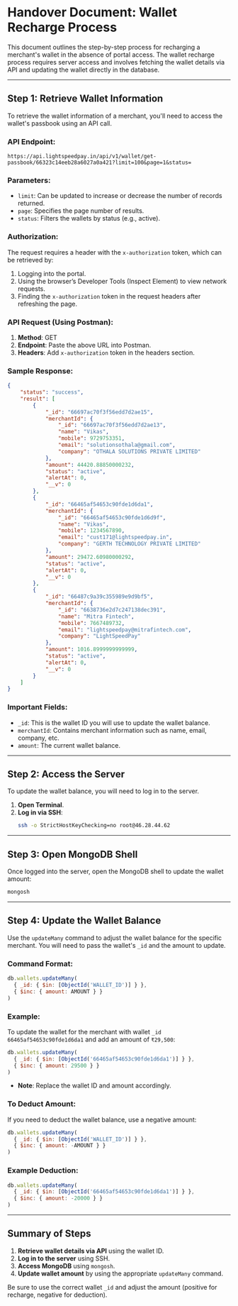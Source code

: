# Handover Document: Wallet Recharge Process

This document outlines the step-by-step process for recharging a merchant's wallet in the absence of portal access. The wallet recharge process requires server access and involves fetching the wallet details via API and updating the wallet directly in the database. 

---

## Step 1: Retrieve Wallet Information

To retrieve the wallet information of a merchant, you'll need to access the wallet's passbook using an API call.

### API Endpoint:
```
https://api.lightspeedpay.in/api/v1/wallet/get-passbook/66323c14eeb28a6027a0a421?limit=100&page=1&status=
```

### Parameters:
- `limit`: Can be updated to increase or decrease the number of records returned.
- `page`: Specifies the page number of results.
- `status`: Filters the wallets by status (e.g., active).

### Authorization:
The request requires a header with the `x-authorization` token, which can be retrieved by:
1. Logging into the portal.
2. Using the browser’s Developer Tools (Inspect Element) to view network requests.
3. Finding the `x-authorization` token in the request headers after refreshing the page.

### API Request (Using Postman):
1. **Method**: GET
2. **Endpoint**: Paste the above URL into Postman.
3. **Headers**: Add `x-authorization` token in the headers section.

### Sample Response:
```json
{
    "status": "success",
    "result": [
        {
            "_id": "66697ac70f3f56edd7d2ae15",
            "merchantId": {
                "_id": "66697ac70f3f56edd7d2ae13",
                "name": "Vikas",
                "mobile": 9729753351,
                "email": "solutionsothala@gmail.com",
                "company": "OTHALA SOLUTIONS PRIVATE LIMITED"
            },
            "amount": 44420.88850000232,
            "status": "active",
            "alertAt": 0,
            "__v": 0
        },
        {
            "_id": "66465af54653c90fde1d6da1",
            "merchantId": {
                "_id": "66465af54653c90fde1d6d9f",
                "name": "Vikas",
                "mobile": 1234567890,
                "email": "cust171@lightspeedpay.in",
                "company": "GERTH TECHNOLOGY PRIVATE LIMITED"
            },
            "amount": 29472.60980000292,
            "status": "active",
            "alertAt": 0,
            "__v": 0
        },
        {
            "_id": "66487c9a39c355989e9d9bf5",
            "merchantId": {
                "_id": "6638736e2d7c247138dec391",
                "name": "Mitra Fintech",
                "mobile": 7667489732,
                "email": "lightspeedpay@mitrafintech.com",
                "company": "LightSpeedPay"
            },
            "amount": 1016.8999999999999,
            "status": "active",
            "alertAt": 0,
            "__v": 0
        }
    ]
}
```

### Important Fields:
- `_id`: This is the wallet ID you will use to update the wallet balance.
- `merchantId`: Contains merchant information such as name, email, company, etc.
- `amount`: The current wallet balance.

---

## Step 2: Access the Server

To update the wallet balance, you will need to log in to the server.

1. **Open Terminal**.
2. **Log in via SSH**:
   ```bash
   ssh -o StrictHostKeyChecking=no root@46.28.44.62
   ```

---

## Step 3: Open MongoDB Shell

Once logged into the server, open the MongoDB shell to update the wallet amount:

```bash
mongosh
```

---

## Step 4: Update the Wallet Balance

Use the `updateMany` command to adjust the wallet balance for the specific merchant. You will need to pass the wallet's `_id` and the amount to update.

### Command Format:
```javascript
db.wallets.updateMany( 
  { _id: { $in: [ObjectId('WALLET_ID')] } }, 
  { $inc: { amount: AMOUNT } } 
)
```

### Example:
To update the wallet for the merchant with wallet `_id` `66465af54653c90fde1d6da1` and add an amount of `₹29,500`:
```javascript
db.wallets.updateMany( 
  { _id: { $in: [ObjectId('66465af54653c90fde1d6da1')] } }, 
  { $inc: { amount: 29500 } } 
)
```

- **Note**: Replace the wallet ID and amount accordingly.

### To Deduct Amount:
If you need to deduct the wallet balance, use a negative amount:
```javascript
db.wallets.updateMany( 
  { _id: { $in: [ObjectId('WALLET_ID')] } }, 
  { $inc: { amount: -AMOUNT } } 
)
```

### Example Deduction:
```javascript
db.wallets.updateMany( 
  { _id: { $in: [ObjectId('66465af54653c90fde1d6da1')] } }, 
  { $inc: { amount: -20000 } } 
)
```

---

## Summary of Steps

1. **Retrieve wallet details via API** using the wallet ID.
2. **Log in to the server** using SSH.
3. **Access MongoDB** using `mongosh`.
4. **Update wallet amount** by using the appropriate `updateMany` command.

Be sure to use the correct wallet `_id` and adjust the amount (positive for recharge, negative for deduction).